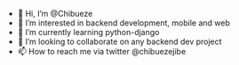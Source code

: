 - 👋 Hi, I’m @Chibueze
- 👀 I’m interested in backend development, mobile and web
- 🌱 I’m currently learning python-django
- 💞️ I’m looking to collaborate on any backend dev project
- 📫 How to reach me via twitter @chibuezejibe

<!---
Chibuezei/Chibuezei is a ✨ special ✨ repository because its `README.md` (this file) appears on your GitHub profile.
You can click the Preview link to take a look at your changes.
--->
